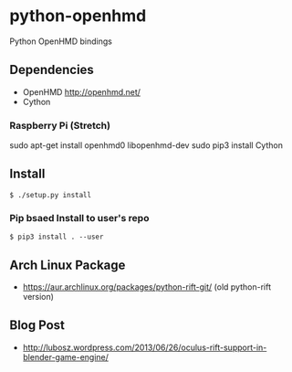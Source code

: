 python-openhmd
===========

Python OpenHMD bindings

## Dependencies

* OpenHMD http://openhmd.net/
* Cython

### Raspberry Pi (Stretch)

sudo apt-get install openhmd0 libopenhmd-dev
sudo pip3 install Cython

## Install

```
$ ./setup.py install
```

### Pip bsaed Install to user's repo

```
$ pip3 install . --user
```


## Arch Linux Package

* https://aur.archlinux.org/packages/python-rift-git/ (old python-rift version)

## Blog Post

* http://lubosz.wordpress.com/2013/06/26/oculus-rift-support-in-blender-game-engine/
